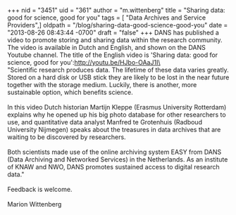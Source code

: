 +++
nid = "3451"
uid = "361"
author = "m.wittenberg"
title = "Sharing data: good for science, good for you"
tags = [ "Data Archives and Service Providers",]
oldpath = "/blog/sharing-data-good-science-good-you"
date = "2013-08-26 08:43:44 -0700"
draft = "false"
+++
DANS has published a video to promote storing and sharing data within
the research community. The video is available in Dutch and English, and
shown on the DANS Youtube channel. The title of the English video is
\'Sharing data: good for science, good for
you\':[http://youtu.be/HJbo-OAaJ1I\
](http://youtu.be/HJbo-OAaJ1I)\
\"Scientific research produces data. The lifetime of these data varies
greatly. Stored on a hard disk or USB stick they are likely to be lost
in the near future together with the storage medium. Luckily, there is
another, more sustainable option, which benefits science.\
\
In this video Dutch historian Martijn Kleppe (Erasmus University
Rotterdam) explains why he opened up his big photo database for other
researchers to use, and quantitative data analyst Manfred te Grotenhuis
(Radboud University Nijmegen) speaks about the treasures in data
archives that are waiting to be discovered by researchers.\
\
Both scientists made use of the online archiving system EASY from DANS
(Data Archiving and Networked Services) in the Netherlands. As an
institute of KNAW and NWO, DANS promotes sustained access to digital
research data.\"\
\
Feedback is welcome.\
\
Marion Wittenberg
